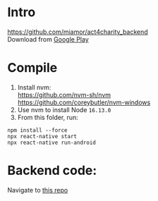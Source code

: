 # Intro
https://github.com/miamor/act4charity_backend   
Download from [Google Play](https://play.google.com/store/apps/details?id=com.act4charity)

# Compile
1. Install nvm:   
https://github.com/nvm-sh/nvm   
https://github.com/coreybutler/nvm-windows
2. Use nvm to install Node `16.13.0`
3. From this folder, run: 
```
npm install --force   
npx react-native start   
npx react-native run-android
```

# Backend code:
Navigate to [this repo](https://github.com/miamor/act4charity_backend)